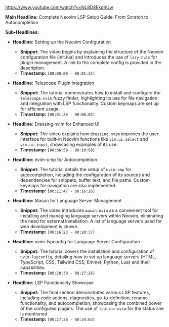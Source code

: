 
https://www.youtube.com/watch?v=NL8D8EkphUw

**Main Headline:**  Complete Neovim LSP Setup Guide: From Scratch to Autocompletion

**Sub-Headlines:**

* **Headline:**  Setting up the Neovim Configuration
    * **Snippet:** The video begins by explaining the structure of the Neovim configuration file (init.lua) and introduces the use of `lazy.nvim` for plugin management.  A link to the complete config is provided in the description.
    * **Timestamp:** `[00:00:00 - 00:01:34]`

* **Headline:**  Telescope Plugin Integration
    * **Snippet:**  The tutorial demonstrates how to install and configure the `telescope.nvim` fuzzy finder, highlighting its use for file navigation and integration with LSP functionality.  Custom keymaps are set up for efficient usage.
    * **Timestamp:** `[00:01:36 - 00:06:02]`

* **Headline:**  Dressing.nvim for Enhanced UI
    * **Snippet:**  The video explains how `dressing.nvim` improves the user interface for built-in Neovim functions like `vim.ui.select` and `vim.ui.input`, showcasing examples of its use.
    * **Timestamp:** `[00:06:59 - 00:10:58]`

* **Headline:**  nvim-cmp for Autocompletion
    * **Snippet:** The tutorial details the setup of `nvim-cmp` for autocompletion, including the configuration of its sources and dependencies for snippets, buffer text, and file paths. Custom keymaps for navigation are also implemented.
    * **Timestamp:** `[00:11:47 - 00:16:16]`

* **Headline:**  Mason for Language Server Management
    * **Snippet:**  The video introduces `mason.nvim` as a convenient tool for installing and managing language servers within Neovim, eliminating the need for external installation.  A list of language servers used for web development is shown.
    * **Timestamp:** `[00:16:23 - 00:20:37]`

* **Headline:**  nvim-lspconfig for Language Server Configuration
    * **Snippet:**  The tutorial covers the installation and configuration of `nvim-lspconfig`, detailing how to set up language servers (HTML, TypeScript, CSS, Tailwind CSS, Emmet, Python, Lua) and their capabilities.
    * **Timestamp:** `[00:20:39 - 00:27:26]`

* **Headline:**  LSP Functionality Showcase
    * **Snippet:**  The final section demonstrates various LSP features, including code actions, diagnostics, go-to-definition, rename functionality, and autocompletion, showcasing the combined power of the configured plugins.  The use of `lualine.nvim` for the status line is mentioned.
    * **Timestamp:** `[00:27:28 - 00:34:03]`

